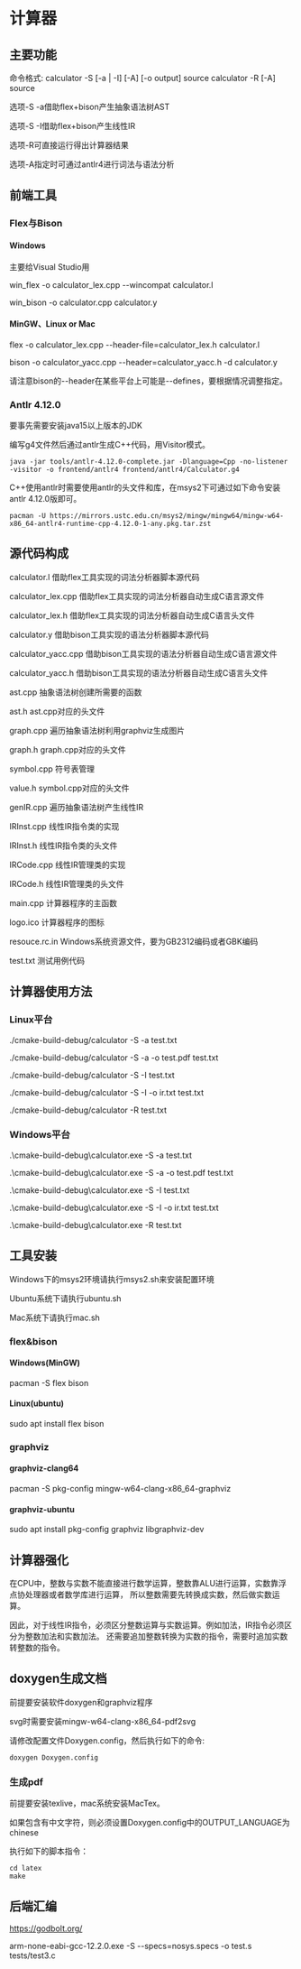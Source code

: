 # 计算器

## 主要功能

命令格式:
calculator -S [-a | -I] [-A] [-o output] source
calculator -R [-A] source

选项-S -a借助flex+bison产生抽象语法树AST

选项-S -I借助flex+bison产生线性IR

选项-R可直接运行得出计算器结果

选项-A指定时可通过antlr4进行词法与语法分析

## 前端工具

### Flex与Bison

#### Windows

主要给Visual Studio用

win_flex -o calculator_lex.cpp --wincompat calculator.l

win_bison -o calculator.cpp calculator.y

#### MinGW、Linux or Mac

flex -o calculator_lex.cpp --header-file=calculator_lex.h calculator.l

bison -o calculator_yacc.cpp --header=calculator_yacc.h -d calculator.y

请注意bison的--header在某些平台上可能是--defines，要根据情况调整指定。

### Antlr 4.12.0

要事先需要安装java15以上版本的JDK

编写g4文件然后通过antlr生成C++代码，用Visitor模式。

```shell
java -jar tools/antlr-4.12.0-complete.jar -Dlanguage=Cpp -no-listener -visitor -o frontend/antlr4 frontend/antlr4/Calculator.g4
```

C++使用antlr时需要使用antlr的头文件和库，在msys2下可通过如下命令安装antlr 4.12.0版即可。

```shell
pacman -U https://mirrors.ustc.edu.cn/msys2/mingw/mingw64/mingw-w64-x86_64-antlr4-runtime-cpp-4.12.0-1-any.pkg.tar.zst
```

## 源代码构成

calculator.l 借助flex工具实现的词法分析器脚本源代码

calculator_lex.cpp 借助flex工具实现的词法分析器自动生成C语言源文件

calculator_lex.h 借助flex工具实现的词法分析器自动生成C语言头文件

calculator.y 借助bison工具实现的语法分析器脚本源代码

calculator_yacc.cpp 借助bison工具实现的语法分析器自动生成C语言源文件

calculator_yacc.h 借助bison工具实现的语法分析器自动生成C语言头文件

ast.cpp 抽象语法树创建所需要的函数

ast.h ast.cpp对应的头文件

graph.cpp 遍历抽象语法树利用graphviz生成图片

graph.h graph.cpp对应的头文件

symbol.cpp 符号表管理

value.h symbol.cpp对应的头文件

genIR.cpp 遍历抽象语法树产生线性IR

IRInst.cpp 线性IR指令类的实现

IRInst.h 线性IR指令类的头文件

IRCode.cpp 线性IR管理类的实现

IRCode.h 线性IR管理类的头文件

main.cpp 计算器程序的主函数

logo.ico 计算器程序的图标

resouce.rc.in Windows系统资源文件，要为GB2312编码或者GBK编码

test.txt 测试用例代码

## 计算器使用方法

### Linux平台

./cmake-build-debug/calculator -S -a test.txt

./cmake-build-debug/calculator -S -a -o test.pdf test.txt

./cmake-build-debug/calculator -S -I test.txt

./cmake-build-debug/calculator -S -I -o ir.txt test.txt

./cmake-build-debug/calculator -R test.txt

### Windows平台

.\cmake-build-debug\calculator.exe -S -a test.txt

.\cmake-build-debug\calculator.exe -S -a -o test.pdf test.txt

.\cmake-build-debug\calculator.exe -S -I test.txt

.\cmake-build-debug\calculator.exe -S -I -o ir.txt test.txt

.\cmake-build-debug\calculator.exe -R test.txt

## 工具安装

Windows下的msys2环境请执行msys2.sh来安装配置环境

Ubuntu系统下请执行ubuntu.sh

Mac系统下请执行mac.sh

### flex&bison

#### Windows(MinGW)

pacman -S flex bison

#### Linux(ubuntu)

sudo apt install flex bison

### graphviz

#### graphviz-clang64

pacman -S pkg-config mingw-w64-clang-x86_64-graphviz

#### graphviz-ubuntu

sudo apt install pkg-config graphviz libgraphviz-dev

## 计算器强化

在CPU中，整数与实数不能直接进行数学运算，整数靠ALU进行运算，实数靠浮点协处理器或者数学库进行运算，
所以整数需要先转换成实数，然后做实数运算。

因此，对于线性IR指令，必须区分整数运算与实数运算。例如加法，IR指令必须区分为整数加法和实数加法。
还需要追加整数转换为实数的指令，需要时追加实数转整数的指令。

## doxygen生成文档

前提要安装软件doxygen和graphviz程序

svg时需要安装mingw-w64-clang-x86_64-pdf2svg

请修改配置文件Doxygen.config，然后执行如下的命令:

```shell
doxygen Doxygen.config
```

### 生成pdf

前提要安装texlive，mac系统安装MacTex。

如果包含有中文字符，则必须设置Doxygen.config中的OUTPUT_LANGUAGE为chinese

执行如下的脚本指令：

```shell
cd latex
make
```

## 后端汇编

<https://godbolt.org/>

arm-none-eabi-gcc-12.2.0.exe -S  --specs=nosys.specs  -o test.s tests/test3.c
